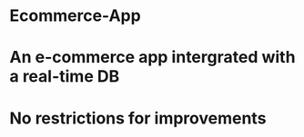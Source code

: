 # Ecommerce-App
# An e-commerce app intergrated with a real-time DB
# No restrictions for improvements
